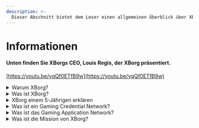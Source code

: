 ```yaml
---
description: >-
  Dieser Abschnitt bietet dem Leser einen allgemeinen Überblick über XBorg, bevor er den Rest dieses Dokuments erkundet. Dies ist der beste Ort, um ein allgemeines Verständnis von XBorg zu entwickeln.
---
```


# Informationen

#### Unten finden Sie XBorgs CEO, Louis Regis, der XBorg präsentiert.



[https://youtu.be/yqQf0ETfB9w](https://youtu.be/yqQf0ETfB9w)

<details>

<summary>Warum XBorg?</summary>

In der heutigen Gesellschaft, in der Freizeit immer reichlicher vorhanden ist, verbringen Spieler unzählige Stunden in Gaming-Welten. Doch die aus diesen Erfahrungen generierten Daten werden oft unterschätzt und über mehrere Spiele hinweg fragmentiert. XBorg erkennt den Wert der Spielzeit der Spieler und strebt danach, ihre Daten sinnvoll und wertvoll zu machen.

Das Problem der fragmentierten Spielerdaten wird dadurch verschärft, dass Spieler nicht immer für ihren Beitrag zum Erfolg eines Spiels belohnt werden. Obwohl sie ein integraler Bestandteil des Gaming-Ökosystems sind, nehmen Spieler oft keinen Wert wahr, der durch ihr Gameplay generiert wird. Dieses bedeutende Problem betrifft unzählige Spieler und erfordert eine Lösung.

</details>

<details>

<summary>Was ist XBorg?</summary>

XBorg revolutioniert die Gaming-Branche, indem es Spielern ermöglicht, ihre digitale Gaming-Identität über ein Credential-Netzwerk zu erstellen. Es ebnet den Weg für eine neue Generation von verbesserten Gaming-Anwendungen und Anwendungsfällen.

Mit dem Potenzial, Millionen von Spielern in das Web3-Ökosystem einzubinden, wird XBorg die Zukunft des Gamings, wie wir es kennen, verändern.&#x20;

XBorg wird von den besten Marken und Investoren in Web3 unterstützt und beherbergt die wettbewerbsfähigsten Spieler im Web3-Gaming.&#x20;

</details>

<details>

<summary>XBorg einem 5-Jährigen erklären</summary>

Hallo, kleiner Freund! Hast du schon mal Spiele auf deinem Tablet oder Handy gespielt? Nun, es gibt etwas ganz Tolles namens XBorg, das dein Spielerlebnis noch spaßiger machen wird!

XBorg ist wie ein besonderes Werkzeug, mit dem du deinen eigenen digitalen Charakter erstellen kannst, mit dem du Spiele spielen kannst. Es ist wie dein eigener Superheld!

Und das Beste daran ist, dass dein Superheld dir auch Superkräfte in anderen coolen Gaming-Anwendungen verleiht. Es ist, als ob man jedem Gamer auf dem Planeten Superkräfte gibt.

XBorg wird von einigen wirklich wichtigen und klugen Leuten unterstützt, die denken, dass es die Art und Weise, wie wir in Zukunft Spiele spielen, verändern wird. Also mach dich bereit, denn XBorg wird eine wirklich große Sache sein!

</details>

<details>

<summary>Was ist ein Gaming Credential Network?</summary>

Das Credential-Netzwerk ist wie ein persönlicher Gaming-Datenhub für jeden Spieler. Es aggregiert alle ihre Gaming-Credentials aus verschiedenen Spielen und Apps in einer ID, wie ihre Leistung in einem Spiel, die Gaming-Communitys, denen sie angehören, und die Anzahl der gewonnenen Turniere. Es ist die digitale Identität der Spieler.&#x20;

Unser System erfasst drei Arten von Benutzerdaten:&#x20;

1. Esports-Engagement
2. Gaming-Leistung
3. Soziale/Fan-Aktivität

Wir sammeln diese Daten von beliebten Plattformen wie Steam, FaceIt, Riot Games, Twitter, Discord und On-Chain-Quellen.&#x20;

Technisch ausgedrückt verwendet das Gaming Credential Network die soulbound Tokens der Spieler (nicht übertragbare NFTs), um ihre Metriken sicher zu speichern. Unser fortschrittlicher Datenaggregator, XBorg, stellt sicher, dass die Spieler ihre Daten vollständig besitzen.

Das Credential-Netzwerk ist der Baustein, der die Erstellung von verbesserten Gaming-Anwendungen und Spielen ermöglicht, die mit der Identität der Spieler verbunden sind.

Stell dir also das Lens-Protokoll für Gaming vor.

</details>

<details>

<summary>Was ist das Gaming Application Network?</summary>

Das Gaming Application Network ist eine Sammlung von Gaming-Anwendungen, die die digitale Identität eines Spielers nutzen. Unser Credential-Netzwerk kann verwendet werden, um fortschrittlichere Gaming-Anwendungen zu erstellen, wie eine Turnierplattform, die Spieler basierend auf ihrer Geschichte zusammenbringt, einen GameFi soulbound Launchpad oder eine Gaming-Dating-App, die Spieler basierend auf ihren Credentials zusammenbringt. Marken können dieses Netzwerk auch für die Benutzerakquise basierend auf Spielerdaten nutzen. Das Gaming Application Network bietet endlose Möglichkeiten für ein persönlicheres und angenehmeres Spielerlebnis.\
\
Wir beabsichtigen, die Nutzung des Credential-Netzwerks ohne Erlaubnis zu gestalten, sodass Entwickler neue coole Apps erstellen können :)&#x20;

</details>

<details>

<summary>Was ist die Mission von XBorg?</summary>

Unsere Mission bei XBorg ist es, Spielern weltweit Möglichkeiten zur Eigentumsübertragung, Governance und überlegenen Benutzererfahrungen zu bieten. Wir sind fest davon überzeugt, dass die Zukunft des Gamings in den Händen der Spieler liegt, und wir sind bestrebt, die Plattform zu sein, auf der sie neue Anwendungsfälle für die Gaming-Branche erstellen und besitzen können.

Bei XBorg haben die Bedürfnisse unserer Spieler Priorität, und wir streben danach, eine Umgebung zu schaffen, die Zusammenarbeit, offene Governance, Dezentralisierung und Innovation fördert. Unser Ziel ist es, eine globale Gemeinschaft von Spielern aufzubauen, die ihre Spielerlebnisse in Besitz nehmen, ihre eigenen Anwendungen erstellen und zum Wachstum der Branche beitragen können.

Wir sind entschlossen, dies zu erreichen, indem wir eng mit unseren Spielern zusammenarbeiten, um eine bessere Welt für Gamer überall zu schaffen.

</details>